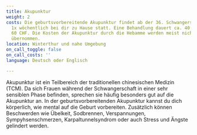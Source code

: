 ```yaml
---
title: Akupunktur
weight: 2
costs: Die geburtsvorbereitende Akupunktur findet ab der 36. Schwangerschaftswoche
  1x wöchentlich bei dir zu Hause statt. Eine Behandlung dauert ca. 40 min und kostet
  60 CHF. Die Kosten der Akupunktur durch die Hebamme werden meist nicht von der Krankenkasse
  übernommen.
location: Winterthur und nahe Umgebung
on_call_toggle: false
on_call_costs: ''
language: Deutsch oder Englisch

---
```

Akupunktur ist ein Teilbereich der traditionellen chinesischen Medizin (TCM). Da sich Frauen während der Schwangerschaft in einer sehr sensiblen Phase befinden, sprechen sie häufig besonders gut auf die Akupunktur an. 
In der geburtsvorbereitenden Akupunktur kannst du dich körperlich, wie mental auf die Geburt vorbereiten. Zusätzlich können Beschwerden wie Übelkeit, Sodbrennen, Verspannungen, Sympyhsenschmerzen, Karpaltunnelsyndrom oder auch Stress und Ängste gelindert werden.